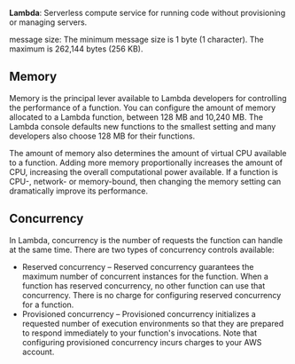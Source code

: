 **Lambda**: Serverless compute service for running code without provisioning or managing servers.

message size: The minimum message size is 1 byte (1 character). The maximum is 262,144 bytes (256 KB).

## Memory
Memory is the principal lever available to Lambda developers for controlling the performance of a function. You can configure the amount of memory allocated to a Lambda function, between 128 MB and 10,240 MB. The Lambda console defaults new functions to the smallest setting and many developers also choose 128 MB for their functions.

The amount of memory also determines the amount of virtual CPU available to a function. Adding more memory proportionally increases the amount of CPU, increasing the overall computational power available. If a function is CPU-, network- or memory-bound, then changing the memory setting can dramatically improve its performance.

## Concurrency
In Lambda, concurrency is the number of requests the function can handle at the same time. There are two types of concurrency controls available:

- Reserved concurrency – Reserved concurrency guarantees the maximum number of concurrent instances for the function. When a function has reserved concurrency, no other function can use that concurrency. There is no charge for configuring reserved concurrency for a function.
- Provisioned concurrency – Provisioned concurrency initializes a requested number of execution environments so that they are prepared to respond immediately to your function's invocations. Note that configuring provisioned concurrency incurs charges to your AWS account.
